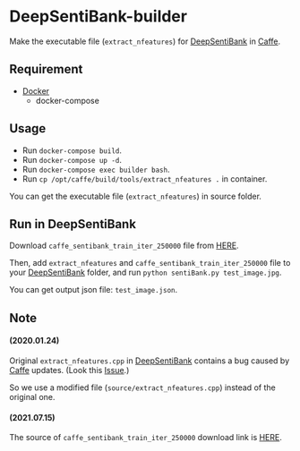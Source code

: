 # DeepSentiBank-builder
Make the executable file (`extract_nfeatures`) for [DeepSentiBank](https://github.com/generalmilk/DeepSentiBank) in [Caffe](https://github.com/BVLC/caffe).

## Requirement
- [Docker](https://www.docker.com/)
  - docker-compose

## Usage
- Run `docker-compose build`.
- Run `docker-compose up -d`.
- Run `docker-compose exec builder bash`.
- Run `cp /opt/caffe/build/tools/extract_nfeatures .` in container.

You can get the executable file (`extract_nfeatures`) in source folder.

## Run in DeepSentiBank
Download `caffe_sentibank_train_iter_250000` file from [HERE](https://www.dropbox.com/s/lv3p67m21kr3mrg/caffe_sentibank_train_iter_250000?dl=1).

Then, add `extract_nfeatures` and `caffe_sentibank_train_iter_250000` file to your [DeepSentiBank](https://github.com/generalmilk/DeepSentiBank) folder, and run `python sentiBank.py test_image.jpg`. 

You can get output json file: `test_image.json`.

## Note
#### (2020.01.24) 
Original `extract_nfeatures.cpp` in [DeepSentiBank](https://github.com/generalmilk/DeepSentiBank) contains a bug caused by [Caffe](https://github.com/BVLC/caffe) updates. (Look this [Issue](https://github.com/BVLC/caffe/issues/4107).)

So we use a modified file (`source/extract_nfeatures.cpp`) instead of the original one.

#### (2021.07.15) 
The source of `caffe_sentibank_train_iter_250000` download link is [HERE](https://github.com/ColumbiaDVMM/ColumbiaImageSearch/blob/1326ee97ac1f032fdfbd5245c8356f59b254a9b5/cufacesearch/cufacesearch/featurizer/sbcmdline_img_featurizer.py#L18).



